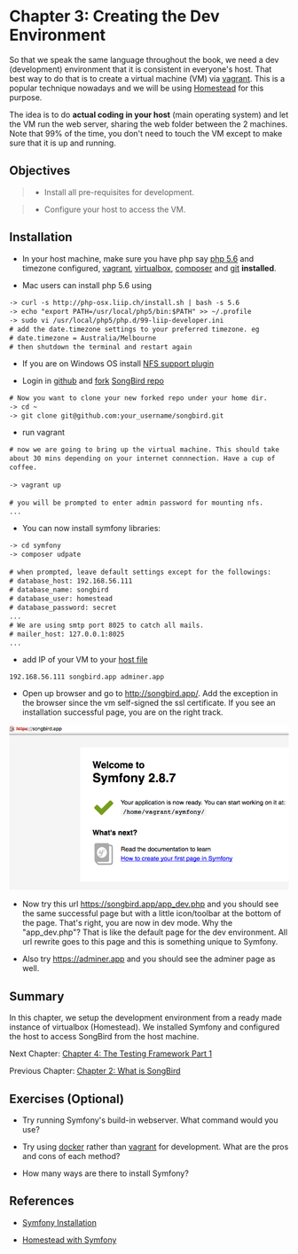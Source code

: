 # Chapter 3: Creating the Dev Environment

So that we speak the same language throughout the book, we need a dev (development) environment that it is consistent in everyone's host. That best way to do that is to create a virtual machine (VM) via [vagrant](https://www.vagrantup.com). This is a popular technique nowadays and we will be using [Homestead](https://github.com/laravel/homestead) for this purpose.

The idea is to do **actual coding in your host** (main operating system) and let the VM run the web server, sharing the web folder between the 2 machines. Note that 99% of the time, you don't need to touch the VM except to make sure that it is up and running.

## Objectives

> * Install all pre-requisites for development.

> * Configure your host to access the VM.

## Installation

* In your host machine, make sure you have php say [php 5.6](http://php.net/manual/en/install.php) and timezone configured, [vagrant](https://www.vagrantup.com/downloads.html), [virtualbox](https://www.virtualbox.org/wiki/Downloads), [composer](https://getcomposer.org/doc/00-intro.md) and [git](https://git-scm.com) **installed**.

* Mac users can install php 5.6 using

```
-> curl -s http://php-osx.liip.ch/install.sh | bash -s 5.6
-> echo "export PATH=/usr/local/php5/bin:$PATH" >> ~/.profile
-> sudo vi /usr/local/php5/php.d/99-liip-developer.ini
# add the date.timezone settings to your preferred timezone. eg
# date.timezone = Australia/Melbourne
# then shutdown the terminal and restart again
```

* If you are on Windows OS install [NFS support plugin](https://github.com/GM-Alex/vagrant-winnfsd)

* Login in [github](http://github.com) and [fork](https://help.github.com/articles/fork-a-repo/) [SongBird repo](https://github.com/bernardpeh/songbird)

```
# Now you want to clone your new forked repo under your home dir.
-> cd ~
-> git clone git@github.com:your_username/songbird.git
```

* run vagrant

```
# now we are going to bring up the virtual machine. This should take about 30 mins depending on your internet connnection. Have a cup of coffee.

-> vagrant up

# you will be prompted to enter admin password for mounting nfs.
...
```

* You can now install symfony libraries:

```
-> cd symfony
-> composer udpate

# when prompted, leave default settings except for the followings:
# database_host: 192.168.56.111
# database_name: songbird
# database_user: homestead
# database_password: secret
...
# We are using smtp port 8025 to catch all mails.
# mailer_host: 127.0.0.1:8025
...
```

* add IP of your VM to your [host file](http://www.rackspace.com/knowledge_center/article/how-do-i-modify-my-hosts-file)

```
192.168.56.111 songbird.app adminer.app
```

* Open up browser and go to http://songbird.app/. Add the exception in the browser since the vm self-signed the ssl certificate. If you see an installation successful page, you are on the right track.

![Welcome Page](images/welcome_page.png)

* Now try this url https://songbird.app/app_dev.php and you should see the same successful page but with a little icon/toolbar at the bottom of the page. That's right, you are now in dev mode. Why the "app_dev.php"? That is like the default page for the dev environment. All url rewrite goes to this page and this is something unique to Symfony.

* Also try https://adminer.app and you should see the adminer page as well.

## Summary

In this chapter, we setup the development environment from a ready made instance of virtualbox (Homestead). We installed Symfony and configured the host to access SongBird from the host machine.

Next Chapter: [Chapter 4: The Testing Framework Part 1](https://github.com/bernardpeh/songbird/tree/chapter_4)

Previous Chapter: [Chapter 2: What is SongBird](https://github.com/bernardpeh/songbird/tree/chapter_2)

## Exercises (Optional)

* Try running Symfony's build-in webserver. What command would you use?

* Try using [docker](https://www.docker.com/) rather than [vagrant](https://www.vagrantup.com) for development. What are the pros and cons of each method?

* How many ways are there to install Symfony?

## References

* [Symfony Installation](https://symfony.com/doc/current/book/installation.html)

* [Homestead with Symfony](http://symfony.com/doc/current/cookbook/workflow/homestead.html)

